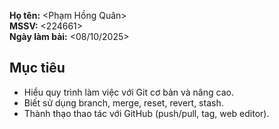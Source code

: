 **Họ tên:** <Phạm Hồng Quân>  
**MSSV:** <224661>  
**Ngày làm bài:** <08/10/2025>

## Mục tiêu
- Hiểu quy trình làm việc với Git cơ bản và nâng cao.
- Biết sử dụng branch, merge, reset, revert, stash.
- Thành thạo thao tác với GitHub (push/pull, tag, web editor).
